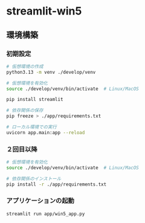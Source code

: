 # streamlit-win5



## 環境構築

### 初期設定

```bash
# 仮想環境の作成
python3.13 -m venv ./develop/venv

# 仮想環境を有効化
source ./develop/venv/bin/activate  # Linux/MacOS

pip install streamlit

# 依存関係の保存
pip freeze > ./app/requirements.txt

# ローカル環境での実行
uvicorn app.main:app --reload


```

### ２回目以降

```bash
# 仮想環境を有効化
source ./develop/venv/bin/activate  # Linux/MacOS

# 依存関係のインストール
pip install -r ./app/requirements.txt
```

### アプリケーションの起動

```bash
streamlit run app/win5_app.py
```